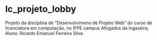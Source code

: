 # lc_projeto_lobby
 Projeto da disciplina de "Desenvolvimeno de Projeto Web" do curso de licenciatura em computação, no IFPE campus Afogados da Ingazeira, Aluno: Ricardo Emanuel Ferreira Silva
